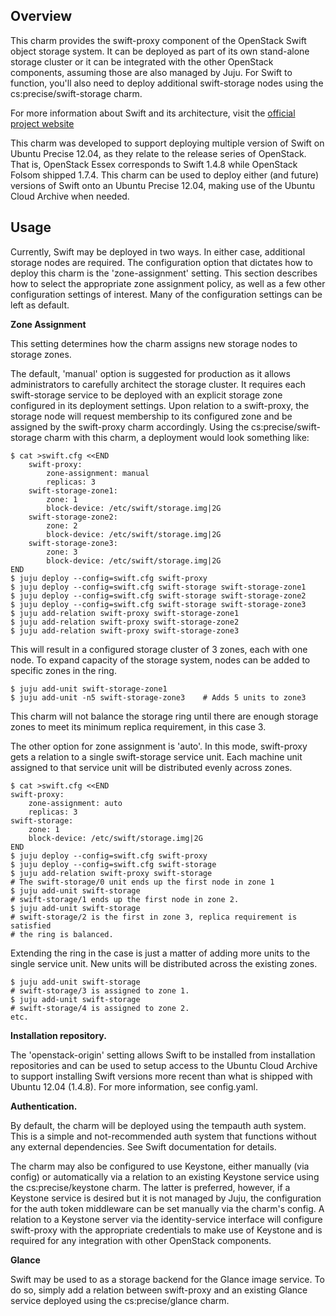 Overview
--------

This charm provides the swift-proxy component of the OpenStack Swift object
storage system.  It can be deployed as part of its own stand-alone storage
cluster or it can be integrated with the other OpenStack components, assuming
those are also managed by Juju.  For Swift to function, you'll also need to
deploy additional swift-storage nodes using the cs:precise/swift-storage
charm.

For more information about Swift and its architecture, visit the [official project website](http://swift.openstack.org)

This charm was developed to support deploying multiple version of Swift on
Ubuntu Precise 12.04, as they relate to the release series of OpenStack.  That
is, OpenStack Essex corresponds to Swift 1.4.8 while OpenStack Folsom shipped
1.7.4.  This charm can be used to deploy either (and future) versions of Swift
onto an Ubuntu Precise 12.04, making use of the Ubuntu Cloud Archive when
needed.

Usage
-----

Currently, Swift may be deployed in two ways.   In either case, additional
storage nodes are required.  The configuration option that dictates
how to deploy this charm is the 'zone-assignment' setting.  This section
describes how to select the appropriate zone assignment policy, as well as
a few other configuration settings of interest.  Many of the configuration
settings can be left as default.

**Zone Assignment**

This setting determines how the charm assigns new storage nodes to storage
zones.

The default, 'manual' option is suggested for production as it allows
administrators to carefully architect the storage cluster.  It requires each
swift-storage service to be deployed with an explicit storage zone configured
in its deployment settings.  Upon relation to a swift-proxy, the storage node
will request membership to its configured zone and be assigned by the
swift-proxy charm accordingly.  Using the cs:precise/swift-storage charm with
this charm, a deployment would look something like:

    $ cat >swift.cfg <<END
        swift-proxy:
            zone-assignment: manual
            replicas: 3
        swift-storage-zone1:
            zone: 1
            block-device: /etc/swift/storage.img|2G
        swift-storage-zone2:
            zone: 2
            block-device: /etc/swift/storage.img|2G
        swift-storage-zone3:
            zone: 3
            block-device: /etc/swift/storage.img|2G
    END
    $ juju deploy --config=swift.cfg swift-proxy
    $ juju deploy --config=swift.cfg swift-storage swift-storage-zone1
    $ juju deploy --config=swift.cfg swift-storage swift-storage-zone2
    $ juju deploy --config=swift.cfg swift-storage swift-storage-zone3
    $ juju add-relation swift-proxy swift-storage-zone1
    $ juju add-relation swift-proxy swift-storage-zone2
    $ juju add-relation swift-proxy swift-storage-zone3

This will result in a configured storage cluster of 3 zones, each with one
node.  To expand capacity of the storage system, nodes can be added to specific
zones in the ring.

    $ juju add-unit swift-storage-zone1
    $ juju add-unit -n5 swift-storage-zone3    # Adds 5 units to zone3

This charm will not balance the storage ring until there are enough storage
zones to meet its minimum replica requirement, in this case 3.

The other option for zone assignment is 'auto'.  In this mode, swift-proxy
gets a relation to a single swift-storage service unit.  Each machine unit
assigned to that service unit will be distributed evenly across zones.

    $ cat >swift.cfg <<END
    swift-proxy:
        zone-assignment: auto
        replicas: 3
    swift-storage:
        zone: 1
        block-device: /etc/swift/storage.img|2G
    END
    $ juju deploy --config=swift.cfg swift-proxy
    $ juju deploy --config=swift.cfg swift-storage
    $ juju add-relation swift-proxy swift-storage
    # The swift-storage/0 unit ends up the first node in zone 1
    $ juju add-unit swift-storage
    # swift-storage/1 ends up the first node in zone 2.
    $ juju add-unit swift-storage
    # swift-storage/2 is the first in zone 3, replica requirement is satisfied
    # the ring is balanced.

Extending the ring in the case is just a matter of adding more units to the
single service unit.  New units will be distributed across the existing zones.

    $ juju add-unit swift-storage
    # swift-storage/3 is assigned to zone 1.
    $ juju add-unit swift-storage
    # swift-storage/4 is assigned to zone 2.
    etc.

**Installation repository.**

The 'openstack-origin' setting allows Swift to be installed from installation
repositories and can be used to setup access to the Ubuntu Cloud Archive
to support installing Swift versions more recent than what is shipped with
Ubuntu 12.04 (1.4.8).  For more information, see config.yaml.

**Authentication.**

By default, the charm will be deployed using the tempauth auth system.  This is
a simple and not-recommended auth system that functions without any external
dependencies.  See Swift documentation for details.

The charm may also be configured to use Keystone, either manually (via config)
or automatically via a relation to an existing Keystone service using the
cs:precise/keystone charm.  The latter is preferred, however, if a Keystone
service is desired but it is not managed by Juju, the configuration for the
auth token middleware can be set manually via the charm's config.  A relation
to a Keystone server via the identity-service interface will configure
swift-proxy with the appropriate credentials to make use of Keystone and is
required for any integration with other OpenStack components.

**Glance**

Swift may be used to as a storage backend for the Glance image service.  To do
so, simply add a relation between swift-proxy and an existing Glance service
deployed using the cs:precise/glance charm.
